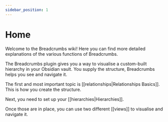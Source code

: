 ```yaml
---
sidebar_position: 1
---
```


# Home

Welcome to the Breadcrumbs wiki! Here you can find more detailed explanations of the various functions of Breadcrumbs.

The Breadcrumbs plugin gives you a way to visualise a custom-built hierarchy in your Obsidian vault.
You supply the structure, Breadcrumbs helps you see and navigate it.

The first and most important topic is [[relationships|Relationships Basics]]. This is how you create the structure.

Next, you need to set up your [[hierarchies|Hierarchies]].

Once those are in place, you can use two different [[views]] to visualise and navigate it.
